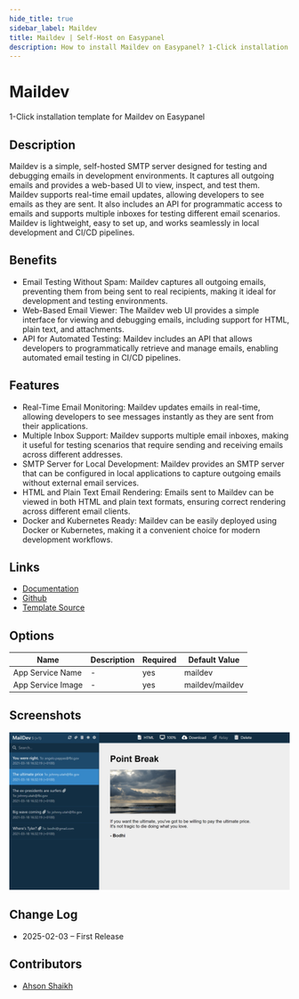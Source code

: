 ```yaml
---
hide_title: true
sidebar_label: Maildev
title: Maildev | Self-Host on Easypanel
description: How to install Maildev on Easypanel? 1-Click installation template for Maildev on Easypanel
---
```


<!-- generated -->

# Maildev

1-Click installation template for Maildev on Easypanel

## Description

Maildev is a simple, self-hosted SMTP server designed for testing and debugging emails in development environments. It captures all outgoing emails and provides a web-based UI to view, inspect, and test them. Maildev supports real-time email updates, allowing developers to see emails as they are sent. It also includes an API for programmatic access to emails and supports multiple inboxes for testing different email scenarios. Maildev is lightweight, easy to set up, and works seamlessly in local development and CI/CD pipelines.

## Benefits

- Email Testing Without Spam: Maildev captures all outgoing emails, preventing them from being sent to real recipients, making it ideal for development and testing environments.
- Web-Based Email Viewer: The Maildev web UI provides a simple interface for viewing and debugging emails, including support for HTML, plain text, and attachments.
- API for Automated Testing: Maildev includes an API that allows developers to programmatically retrieve and manage emails, enabling automated email testing in CI/CD pipelines.

## Features

- Real-Time Email Monitoring: Maildev updates emails in real-time, allowing developers to see messages instantly as they are sent from their applications.
- Multiple Inbox Support: Maildev supports multiple email inboxes, making it useful for testing scenarios that require sending and receiving emails across different addresses.
- SMTP Server for Local Development: Maildev provides an SMTP server that can be configured in local applications to capture outgoing emails without external email services.
- HTML and Plain Text Email Rendering: Emails sent to Maildev can be viewed in both HTML and plain text formats, ensuring correct rendering across different email clients.
- Docker and Kubernetes Ready: Maildev can be easily deployed using Docker or Kubernetes, making it a convenient choice for modern development workflows.

## Links

- [Documentation](https://github.com/maildev/maildev)
- [Github](https://github.com/maildev/maildev)
- [Template Source](https://github.com/easypanel-io/templates/tree/main/templates/maildev)

## Options

Name | Description | Required | Default Value
-|-|-|-
App Service Name | - | yes | maildev
App Service Image | - | yes | maildev/maildev

## Screenshots

![Maildev Screenshot](./assets/screenshot.png)

## Change Log

- 2025-02-03 – First Release

## Contributors

- [Ahson Shaikh](https://github.com/Ahson-Shaikh)
